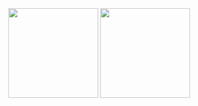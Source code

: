 <img height="180em" src="https://github-readme-stats.vercel.app/api?username=dabyzness&show_icons=true&hide_border=true&&count_private=true&include_all_commits=true" />
<img height="180em" src="https://github-readme-stats.vercel.app/api/top-langs/?username=dabyzness&exclude_repo=KNN-Image-Classification&show_icons=true&hide_border=true&layout=compact&langs_count=8"/>
